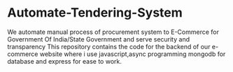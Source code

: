 # Automate-Tendering-System
We automate manual process of procurement system to E-Commerce for Government Of India/State Government and serve security and transparency
 This repository contains the code for the backend of our e-commerce website where i use javascript,async programming mongodb for database and express for ease to work.
